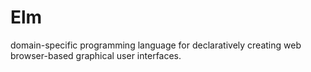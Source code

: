 # Elm
domain-specific programming language for declaratively creating web browser-based graphical user interfaces.
